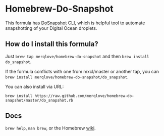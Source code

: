 Homebrew-Do-Snapshot
====================
This formula has [DoSnapshot](http://github.com/merqlove/do_snapshot) CLI, which is helpful tool to automate snapshotting of your Digital Ocean droplets. 

How do I install this formula?
--------------------------------
Just `brew tap merqlove/homebrew-do-snapshot` and then `brew install do_snapshot`.

If the formula conflicts with one from mxcl/master or another tap, you can `brew install merqlove/homebrew-do-snapshot/do_snapshot`.

You can also install via URL:

```
brew install https://raw.github.com/merqlove/homebrew-do-snapshot/master/do_snapshot.rb
```

Docs
----
`brew help`, `man brew`, or the Homebrew [wiki][].

[wiki]:http://wiki.github.com/mxcl/homebrew
